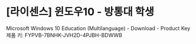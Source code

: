 # [라이센스] 윈도우10 - 방통대 학생


Microsoft Windows 10 Education (Multilanguage) - Download - Product Key
제품 키: FYPVB-7BNHK-JVH2D-4PJBH-BDWWB
